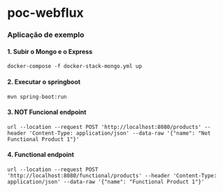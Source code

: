 # poc-webflux

### Aplicação de exemplo

#### 1. Subir o Mongo e o Express

```
docker-compose -f docker-stack-mongo.yml up
```

#### 2. Executar o springboot

```
mvn spring-boot:run
```

#### 3. NOT Funcional endpoint

```
url --location --request POST 'http://localhost:8080/products' --header 'Content-Type: application/json' --data-raw '{"name": "Not Functional Product 1"}'
```

#### 4. Functional endpoint

```
url --location --request POST 'http://localhost:8080/functional/products' --header 'Content-Type: application/json' --data-raw '{"name": "Functional Product 1"}'
```

